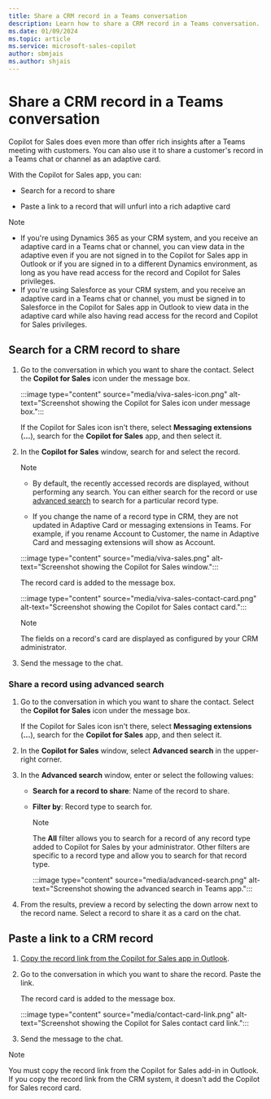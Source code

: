 ```yaml
---
title: Share a CRM record in a Teams conversation
description: Learn how to share a CRM record in a Teams conversation.
ms.date: 01/09/2024
ms.topic: article
ms.service: microsoft-sales-copilot
author: sbmjais
ms.author: shjais
---
```


# Share a CRM record in a Teams conversation

Copilot for Sales does even more than offer rich insights after a Teams meeting with customers. You can also use it to share a customer's record in a Teams chat or channel as an adaptive card.

With the Copilot for Sales app, you can:

- Search for a record to share

- Paste a link to a record that will unfurl into a rich adaptive card

> [!NOTE]
> - If you're using Dynamics 365 as your CRM system, and you receive an adaptive card in a Teams chat or channel, you can view data in the adaptive even if you are not signed in to the Copilot for Sales app in Outlook or if you are signed in to a different Dynamics environment, as long as you have read access for the record and Copilot for Sales privileges.
> - If you're using Salesforce as your CRM system, and you receive an adaptive card in a Teams chat or channel, you must be signed in to Salesforce in the Copilot for Sales app in Outlook to view data in the adaptive card while also having read access for the record and Copilot for Sales privileges.

## Search for a CRM record to share

1. Go to the conversation in which you want to share the contact. Select the **Copilot for Sales** icon under the message box.

   :::image type="content" source="media/viva-sales-icon.png" alt-text="Screenshot showing the Copilot for Sales icon under message box.":::

    If the Copilot for Sales icon isn't there, select **Messaging extensions** (**...**), search for the **Copilot for Sales** app, and then select it.

1. In the **Copilot for Sales** window, search for and select the record.

   > [!NOTE]
   >
   > - By default, the recently accessed records are displayed, without performing any search. You can either search for the record or use [advanced search](#share-a-record-using-advanced-search) to search for a particular record type.
   >
   > - If you change the name of a record type in CRM, they are not updated in Adaptive Card or messaging extensions in Teams. For example, if you rename Account to Customer, the name in Adaptive Card and messaging extensions will show as Account.

   :::image type="content" source="media/viva-sales.png" alt-text="Screenshot showing the Copilot for Sales window.":::

    The record card is added to the message box.

   :::image type="content" source="media/viva-sales-contact-card.png" alt-text="Screenshot showing the Copilot for Sales contact card.":::

   > [!NOTE]
   > The fields on a record's card are displayed as configured by your CRM administrator.

1. Send the message to the chat.

### Share a record using advanced search

1. Go to the conversation in which you want to share the contact. Select the **Copilot for Sales** icon under the message box.

    If the Copilot for Sales icon isn't there, select **Messaging extensions** (**...**), search for the **Copilot for Sales** app, and then select it.

1. In the **Copilot for Sales** window, select **Advanced search** in the upper-right corner.

1. In the **Advanced search** window, enter or select the following values:

    - **Search for a record to share**: Name of the record to share.

    - **Filter by**: Record type to search for.

      > [!NOTE]
      > The **All** filter allows you to search for a record of any record type added to Copilot for Sales by your administrator. Other filters are specific to a record type and allow you to search for that record type.

      :::image type="content" source="media/advanced-search.png" alt-text="Screenshot showing the advanced search in Teams app.":::

1. From the results, preview a record by selecting the down arrow next to the record name. Select a record to share it as a card on the chat.

## Paste a link to a CRM record

1. [Copy the record link from the Copilot for Sales app in Outlook](share-link-crm-record.md).

1. Go to the conversation in which you want to share the record. Paste the link.

    The record card is added to the message box.

   :::image type="content" source="media/contact-card-link.png" alt-text="Screenshot showing the Copilot for Sales contact card link.":::

1. Send the message to the chat.

> [!NOTE]
> You must copy the record link from the Copilot for Sales add-in in Outlook. If you copy the record link from the CRM system, it doesn't add the Copilot for Sales record card.

